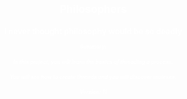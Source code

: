<h1 style="color:white; text-align:center">Philosophers</h1>
<h2 style="color:white; text-align:center">I never thought philosophy would be so deadly</h2>




<h5 style="color:white; text-align:center">Summary:</h5>
<h5 style="color:white; text-align:center">In this project, you will learn the basics of threading a process.</h5>
<h5 style="color:white; text-align:center">You will see how to create threads and you will discover mutexes.</h5>
<h5 style="color:white; text-align:center">Version: 11</h5>
